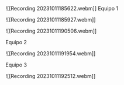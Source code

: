 
![[Recording 20231011185622.webm]]
Equipo 1

![[Recording 20231011185927.webm]]

![[Recording 20231011190506.webm]]

Equipo 2

![[Recording 20231011191954.webm]]

Equipo 3

![[Recording 20231011192512.webm]]
